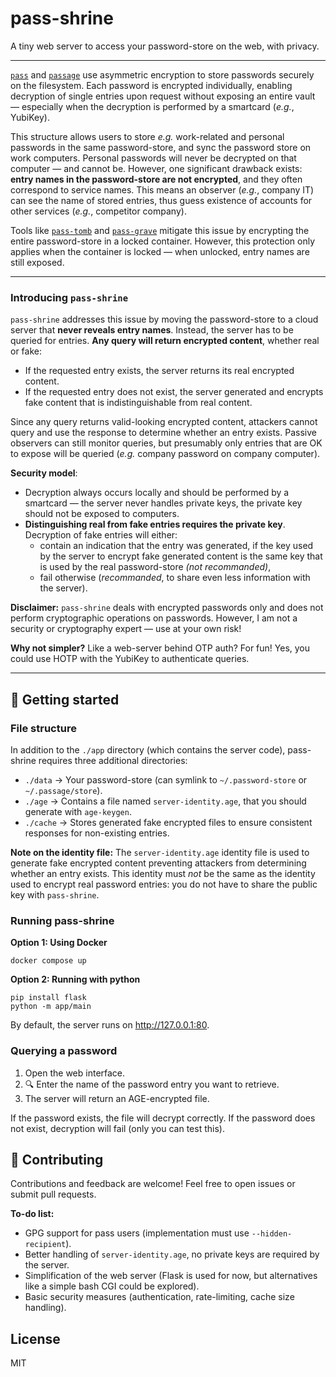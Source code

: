 # pass-shrine

A tiny web server to access your password-store on the web, with privacy.

----

[`pass`](https://www.passwordstore.org/) and [`passage`](https://github.com/FiloSottile/passage) use asymmetric encryption to store passwords securely on the filesystem. Each password is encrypted individually, enabling decryption of single entries upon request without exposing an entire vault — especially when the decryption is performed by a smartcard (*e.g.*, YubiKey).

This structure allows users to store *e.g.* work-related and personal passwords in the same password-store, and sync the password store on work computers. Personal passwords will never be decrypted on that computer — and cannot be. However, one significant drawback exists: **entry names in the password-store are not encrypted**, and they often correspond to service names. This means an observer (*e.g.*, company IT) can see the name of stored entries, thus guess existence of accounts for other services (*e.g.*, competitor company).

Tools like [`pass-tomb`](https://github.com/roddhjav/pass-tomb) and [`pass-grave`](https://github.com/8go/pass-grave) mitigate this issue by encrypting the entire password-store in a locked container. However, this protection only applies when the container is locked — when unlocked, entry names are still exposed.

----

### Introducing `pass-shrine`

`pass-shrine` addresses this issue by moving the password-store to a cloud server that **never reveals entry names**. Instead, the server has to be queried for entries. **Any query will return encrypted content**, whether real or fake:

- If the requested entry exists, the server returns its real encrypted content.
- If the requested entry does not exist, the server generated and encrypts fake content that is indistinguishable from real content.

Since any query returns valid-looking encrypted content, attackers cannot query and use the response to determine whether an entry exists.
Passive observers can still monitor queries, but presumably only entries that are OK to expose will be queried (*e.g.* company password on company computer).

**Security model**:

- Decryption always occurs locally and should be performed by a smartcard — the server never handles private keys, the private key should not be exposed to computers.
- **Distinguishing real from fake entries requires the private key**. Decryption of fake entries will either:
  - contain an indication that the entry was generated, if the key used by the server to encrypt fake generated content is the same key that is used by the real password-store *(not recommanded)*,
  - fail otherwise (*recommanded*, to share even less information with the server).

**Disclaimer:** `pass-shrine` deals with encrypted passwords only and does not perform cryptographic operations on passwords. However, I am not a security or cryptography expert — use at your own risk!

**Why not simpler?** Like a web-server behind OTP auth? For fun! Yes, you could use HOTP with the YubiKey to authenticate queries.

----

## :rocket: Getting started

### File structure

In addition to the `./app` directory (which contains the server code), pass-shrine requires three additional directories:

- `./data` → Your password-store (can symlink to `~/.password-store` or `~/.passage/store`).
- `./age` → Contains a file named `server-identity.age`, that you should generate with `age-keygen`.
- `./cache` → Stores generated fake encrypted files to ensure consistent responses for non-existing entries.

**Note on the identity file:**
The `server-identity.age` identity file is used to generate fake encrypted content preventing attackers from determining whether an entry exists. This identity must *not* be the same as the identity used to encrypt real password entries: you do not have to share the public key with `pass-shrine`.

### Running pass-shrine

**Option 1: Using Docker**

    docker compose up

**Option 2: Running with python**

    pip install flask
    python -m app/main

By default, the server runs on http://127.0.0.1:80.

### Querying a password

1. Open the web interface.
2. :mag: Enter the name of the password entry you want to retrieve.
3. The server will return an AGE-encrypted file.

If the password exists, the file will decrypt correctly.
If the password does not exist, decryption will fail (only you can test this).

## 🤝 Contributing

Contributions and feedback are welcome! Feel free to open issues or submit pull requests.

**To-do list:**

- GPG support for pass users (implementation must use `--hidden-recipient`).
- Better handling of `server-identity.age`, no private keys are required by the server.
- Simplification of the web server (Flask is used for now, but alternatives like a simple bash CGI could be explored).
- Basic security measures (authentication, rate-limiting, cache size handling).

## License

MIT
